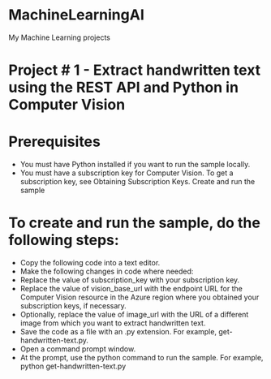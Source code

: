 # MachineLearningAI
My Machine Learning projects


# Project # 1 - Extract handwritten text using the REST API and Python in Computer Vision

# Prerequisites
- You must have Python installed if you want to run the sample locally.
- You must have a subscription key for Computer Vision. To get a subscription key, see Obtaining Subscription Keys.
Create and run the sample

# To create and run the sample, do the following steps:

- Copy the following code into a text editor.
- Make the following changes in code where needed:
- Replace the value of subscription_key with your subscription key.
- Replace the value of vision_base_url with the endpoint URL for the Computer Vision resource in the Azure region where you obtained your subscription keys, if necessary.
- Optionally, replace the value of image_url with the URL of a different image from which you want to extract handwritten text.
- Save the code as a file with an .py extension. For example, get-handwritten-text.py.
- Open a command prompt window.
- At the prompt, use the python command to run the sample. For example, python get-handwritten-text.py
